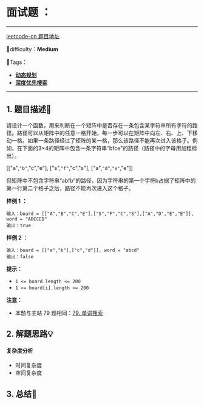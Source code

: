 # 面试题 ：

---

[leetcode-cn 题目地址](https://leetcode-cn.com/problems/ju-zhen-zhong-de-lu-jing-lcof/)

📗difficulty：**Medium** 	

🎯Tags：

+ **[动态规划](https://leetcode-cn.com/tag/dynamic-programming/)**
+ **[深度优先搜索](https://leetcode-cn.com/tag/depth-first-search/)**
---

## 1. 题目描述📃

请设计一个函数，用来判断在一个矩阵中是否存在一条包含某字符串所有字符的路径。路径可以从矩阵中的任意一格开始，每一步可以在矩阵中向左、右、上、下移动一格。如果一条路径经过了矩阵的某一格，那么该路径不能再次进入该格子。例如，在下面的3×4的矩阵中包含一条字符串“bfce”的路径（路径中的字母用加粗标出）。

[["a",`"b"`,"c","e"],
["s",`"f"`,"c","s"],
["a",`"d"`,`"e"`,"e"]]

但矩阵中不包含字符串“abfb”的路径，因为字符串的第一个字符b占据了矩阵中的第一行第二个格子之后，路径不能再次进入这个格子。 

**样例 1 ：**

```
输入：board = [["A","B","C","E"],["S","F","C","S"],["A","D","E","E"]], word = "ABCCED"
输出：true
```

**样例 2 ：**

```
输入：board = [["a","b"],["c","d"]], word = "abcd"
输出：false
```

**提示：**

- `1 <= board.length <= 200`
- `1 <= board[i].length <= 200`

**注意：**

+ 本题与主站 79 题相同：[79. 单词搜索](https://leetcode-cn.com/problems/word-search/)

## 2. 解题思路💡



#### 复杂度分析

+ 时间复杂度
+ 空间复杂度





## 3. 总结🎯

